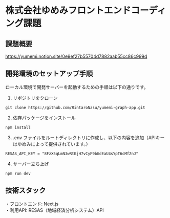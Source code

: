 # 株式会社ゆめみフロントエンドコーディング課題

## 課題概要
https://yumemi.notion.site/0e9ef27b55704d7882aab55cc86c999d

## 開発環境のセットアップ手順
ローカル環境で開発サーバーを起動するための手順は以下の通りです。

1. リポジトリをクローン
```
git clone https://github.com/RintaroNasu/yumemi-graph-app.git
```
2. 依存パッケージをインストール
```
npm install
```
3. .env ファイルをルートディレクトリに作成し、以下の内容を追加（APIキーはゆめみによって提供されています。）
```
RESAS_API_KEY = "8FzX5qLmN3wRtKjH7vCyP9bGdEaU4sYpT6cMfZnJ"
```
4. サーバー立ち上げ
```
npm run dev
```

## 技術スタック
・フロントエンド: Next.js<br>
・利用API: RESAS（地域経済分析システム）API
